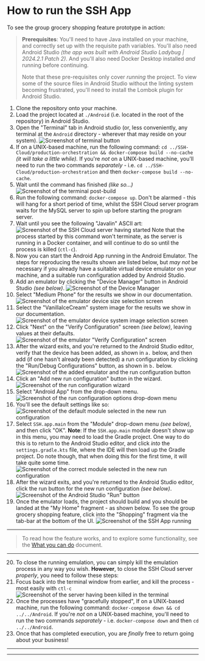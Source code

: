 # How to run the SSH App
To see the group grocery shopping feature prototype in action:
> **Prerequisites**: You'll need to have Java installed on your machine, and correctly set up with the requisite path variables. You'll also need Android Studio _(the app was built with Android Studio Ladybug | 2024.2.1 Patch 2)_. And you'll also need Docker Desktop installed _and_ running before continuing.
>
> Note that these pre-requisites only cover _running_ the project. To view some of the source files in Android Studio without the linting system becoming frustrated, you'll need to install the Lombok plugin for Android Studio.

1. Clone the repository onto your machine.
2. Load the project located at `./Android` (i.e. located in the root of the repository) in Android Studio.
3. Open the "Terminal" tab in Android studio (or, less conveniently, any terminal at the `Android` directory - wherever that may reside on your system).
![Screenshot of terminal button](../Attachments/how-to-run--terminal.png)
4. If on a UNIX-based machine, run the following command: `cd ../SSH-Cloud/production-orchestration && docker-compose build --no-cache` _(it will take a little while)._ If you're _not_ on a UNIX-based machine, you'll need to run the two commands _separately_ - i.e. `cd ../SSH-Cloud/production-orchestration` and then `docker-compose build --no-cache`.
5. Wait until the command has finished _(like so...)_
![Screenshot of the terminal post-build](../Attachments/how-to-run--post-build.png)
6. Run the following command: `docker-compose up`. Don't be alarmed - this will hang for a short period of time, whilst the SSH Cloud server program waits for the MySQL server to spin up before starting the program server.
7. Wait until you see the following "Javalin" ASCII art:
![Screenshot of the SSH Cloud server having started](../Attachments/how-to-run--server-started.png)
Note that the process started by this command won't terminate, as the server is running in a Docker container, and will continue to do so until the process is killed (`ctl-c`).
8. Now you can start the Android App running in the Android Emulator. The steps for reproducing the results shown are listed below, but _may not_ be necessary if you already have a suitable virtual device emulator on your machine, and a suitable run configuration added by Android Studio.
9.  Add an emulator by clicking the "Device Manager" button in Android Studio _(see below)_.
![Screenshot of the Device Manager](../Attachments/how-to-run--add-emulator.png)
10.  Select "Medium Phone" for the results we show in our documentation.
![Screenshot of the emulator device size selection screen](../Attachments/how-to-run--emulator-hardware.png)
11.  Select the "VanillaIceCream" system image for the results we show in our documentation.
![Screenshot of the emulator device system image selection screen](../Attachments/how-to-run--emulator-image.png)
12.  Click "Next" on the "Verify Configuration" screen _(see below)_, leaving values at their defaults.
![Screenshot of the emulator "Verify Configuration" screen](../Attachments/how-to-run--emulator-hardware.png)
13.  After the wizard exits, and you're returned to the Android Studio editor, verify that the device has been added, as shown in `a.` below, and then add (if one hasn't already been detected) a run configuration by clicking the "Run/Debug Configurations" button, as shown in `b.` below.
![Screenshot of the added emulator and the run configuration button](../Attachments/how-to-run--add-config.png)
14.  Click an "Add new run configuration" button in the wizard.
![Screenshot of the run configuration wizard](../Attachments/how-to-run--new-config-dialogue.png)
15.  Select "Android App" from the drop-down menu. 
![Screenshot of the run configuration options drop-down menu](../Attachments/how-to-run--new-run-config-options.png)
16.  You'll see the default settings like so:
![Screenshot of the default module selected in the new run configuration](../Attachments/how-to-run--run-config-details-pre.png)
17.  Select `SSH.app.main` from the "Module" drop-down menu _(see below)_, and then click "OK". **Note**: If the `SSH.app.main` module doesn't show up in this menu, you may need to load the Gradle project. One way to do this is to return to the Android Studio editor, and click _into_ the `settings.gradle.kts` file, where the IDE will then load up the Gradle project. Do note though, that when doing this for the first time, it will take quite some time.
![Screenshot of the correct module selected in the new run configuration](../Attachments/how-to-run--run-config-details-post.png)
18.  After the wizard exits, and you're returned to the Android Studio editor, click the run button for the new run configuration _(see below)_.
![Screenshot of the Android Studio "Run" button](../Attachments/how-to-run--run-button.png)
19.  Once the emulator loads, the project should build and you should be landed at the "My Home" fragment - as shown below. To see the group grocery shopping feature, click into the "Shopping" fragment via the tab-bar at the bottom of the UI.
![Screenshot of the SSH App running](../Attachments/how-to-run--post-run.png)

---
>To read how the feature works, and to explore some functionality, see the [What you can do]() document.
---

20. To close the running emulation, you can simply kill the emulation process in any way you wish. **However**, to close the SSH Cloud server _properly_, you need to follow these steps:
21. Focus back into the terminal window from earlier, and kill the process - most easily with `ctl-c`
![Screenshot of the server having been killed in the terminal](../Attachments/how-to-run--killing-server.png)
22.  Once the processes have "gracefully stopped", If on a UNIX-based machine, run the following command: `docker-compose down && cd ../../Android`. If you're _not_ on a UNIX-based machine, you'll need to run the two commands _separately_ - i.e. `docker-compose down` and then `cd ../../Android`.
23.  Once that has completed execution, you are _finally_ free to return going about your business!
---
---
